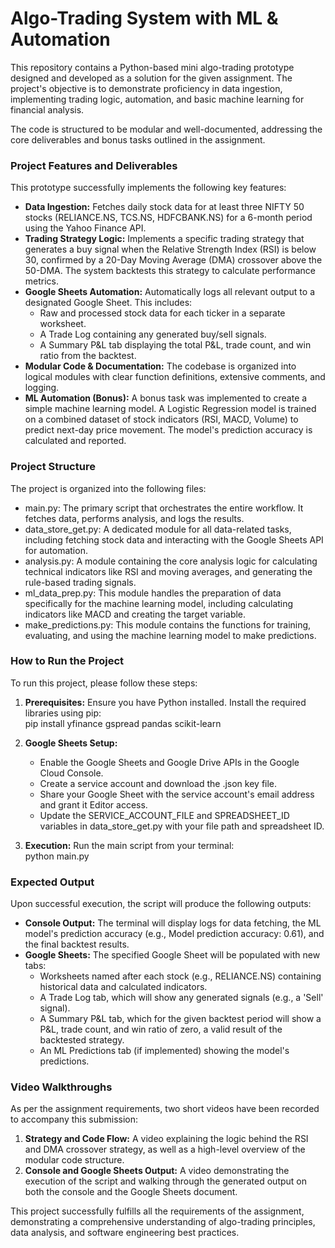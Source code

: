 # **Algo-Trading System with ML & Automation**

This repository contains a Python-based mini algo-trading prototype designed and developed as a solution for the given assignment. The project's objective is to demonstrate proficiency in data ingestion, implementing trading logic, automation, and basic machine learning for financial analysis.

The code is structured to be modular and well-documented, addressing the core deliverables and bonus tasks outlined in the assignment.

### **Project Features and Deliverables**

This prototype successfully implements the following key features:

* **Data Ingestion:** Fetches daily stock data for at least three NIFTY 50 stocks (RELIANCE.NS, TCS.NS, HDFCBANK.NS) for a 6-month period using the Yahoo Finance API.  
* **Trading Strategy Logic:** Implements a specific trading strategy that generates a buy signal when the Relative Strength Index (RSI) is below 30, confirmed by a 20-Day Moving Average (DMA) crossover above the 50-DMA. The system backtests this strategy to calculate performance metrics.  
* **Google Sheets Automation:** Automatically logs all relevant output to a designated Google Sheet. This includes:  
  * Raw and processed stock data for each ticker in a separate worksheet.  
  * A Trade Log containing any generated buy/sell signals.  
  * A Summary P\&L tab displaying the total P\&L, trade count, and win ratio from the backtest.  
* **Modular Code & Documentation:** The codebase is organized into logical modules with clear function definitions, extensive comments, and logging.  
* **ML Automation (Bonus):** A bonus task was implemented to create a simple machine learning model. A Logistic Regression model is trained on a combined dataset of stock indicators (RSI, MACD, Volume) to predict next-day price movement. The model's prediction accuracy is calculated and reported.

### **Project Structure**

The project is organized into the following files:

* main.py: The primary script that orchestrates the entire workflow. It fetches data, performs analysis, and logs the results.  
* data\_store\_get.py: A dedicated module for all data-related tasks, including fetching stock data and interacting with the Google Sheets API for automation.  
* analysis.py: A module containing the core analysis logic for calculating technical indicators like RSI and moving averages, and generating the rule-based trading signals.  
* ml\_data\_prep.py: This module handles the preparation of data specifically for the machine learning model, including calculating indicators like MACD and creating the target variable.  
* make\_predictions.py: This module contains the functions for training, evaluating, and using the machine learning model to make predictions.

### **How to Run the Project**

To run this project, please follow these steps:

1. **Prerequisites:** Ensure you have Python installed. Install the required libraries using pip:  
   pip install yfinance gspread pandas scikit-learn

2. **Google Sheets Setup:**  
   * Enable the Google Sheets and Google Drive APIs in the Google Cloud Console.  
   * Create a service account and download the .json key file.  
   * Share your Google Sheet with the service account's email address and grant it Editor access.  
   * Update the SERVICE\_ACCOUNT\_FILE and SPREADSHEET\_ID variables in data\_store\_get.py with your file path and spreadsheet ID.  
3. **Execution:** Run the main script from your terminal:  
   python main.py

### **Expected Output**

Upon successful execution, the script will produce the following outputs:

* **Console Output:** The terminal will display logs for data fetching, the ML model's prediction accuracy (e.g., Model prediction accuracy: 0.61), and the final backtest results.  
* **Google Sheets:** The specified Google Sheet will be populated with new tabs:  
  * Worksheets named after each stock (e.g., RELIANCE.NS) containing historical data and calculated indicators.  
  * A Trade Log tab, which will show any generated signals (e.g., a 'Sell' signal).  
  * A Summary P\&L tab, which for the given backtest period will show a P\&L, trade count, and win ratio of zero, a valid result of the backtested strategy.  
  * An ML Predictions tab (if implemented) showing the model's predictions.

### **Video Walkthroughs**

As per the assignment requirements, two short videos have been recorded to accompany this submission:

1. **Strategy and Code Flow:** A video explaining the logic behind the RSI and DMA crossover strategy, as well as a high-level overview of the modular code structure.  
2. **Console and Google Sheets Output:** A video demonstrating the execution of the script and walking through the generated output on both the console and the Google Sheets document.

This project successfully fulfills all the requirements of the assignment, demonstrating a comprehensive understanding of algo-trading principles, data analysis, and software engineering best practices.
